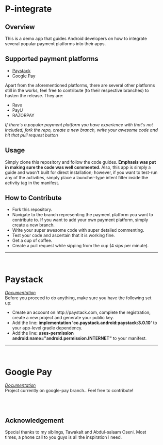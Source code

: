 # P-integrate

## Overview

This is a demo app that guides Android developers on how to integrate several popular payment platforms into their apps.


## Supported payment platforms
 
 - <a href="#jumpone">Paystack</a>
 - <a href="#jumptwo">Google Pay</a>
 
 Apart from the aforementioned platforms, there are several other platforms still in the works, feel free to contribute (to their respective branches) to hasten the release. They are:
  - Rave
  - PayU
  - RAZORPAY
 
<i>If there's a popular payment platform you have experience with that's not included, fork the repo, create a new branch, write your awesome code and hit that pull request button</i>


## Usage
Simply clone this repository and follow the code guides. <b>Emphasis was put in making sure the code was well commented</b>. Also, this app is simply a guide and wasn't built for direct installation; however, if you want to test-run any of the activities, simply place a launcher-type intent filter inside the activity tag in the manifest.

## How to Contribute
 - Fork this repository.
 - Navigate to the branch representing the payment platform you want to contribute to. If you want to add your own payment platform, simply create a new branch.
 - Write your super awesome code with super detailed commenting.
 - Test your code and ascertain that it is working fine.
 - Get a cup of coffee.
 - Create a pull request while sipping from the cup (4 sips per minute).
 
 
<hr /><br />

# <div id="jumpone">Paystack

<a href="https://github.com/PaystackHQ/paystack-android"><i>Documentation</i></a><br />
Before you proceed to do anything, make sure you have the following set up:

<ul>
 <li>Create an account on http://paystack.com, complete the registration, create a new project and generate your public key.</li>
 <li>Add the line: <b>implementation 'co.paystack.android:paystack:3.0.10'</b> to your app-level gradle dependency.</li>
 <li>Add the line: <b>uses-permission android:name="android.permission.INTERNET"</b> to your manifest.</li>
 
 </ul>
 </div>
 
 
 <hr /><br />

# <div id="jumptwo">Google Pay
 <a href="https://developers.google.com/pay/api/android/"><i>Documentation</i></a><br />
Project currently on google-pay branch.. Feel free to contribute!
 </div>

<br /><br />
## Acknowledgement
Special thanks to my siblings, Tawakalt and Abdul-salaam Oseni. Most times, a phone call to you guys is all the inspiration I need.
